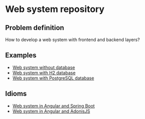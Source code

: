 # Web system repository


## Problem definition

How to develop a web system with frontend and backend layers?

## Examples

- [Web system without database](examples/withoutDatabase/README.md)
- [Web system with H2 database](examples/withH2Database/README.md)
- [Web system with PostgreSQL database](examples/withPostgreSQLDatabase/README.md)

## Idioms

- [Web system in Angular and Spring Boot](idioms/webSystemAngularSpringBoot/README.md)
- [Web system in Angular and AdonisJS]()
